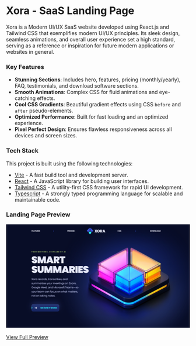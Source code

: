 # Xora - SaaS Landing Page

Xora is a Modern UI/UX SaaS website developed using React.js and Tailwind CSS that exemplifies modern UI/UX principles. Its sleek design, seamless animations, and overall user experience set a high standard, serving as a reference or inspiration for future modern applications or websites in general.

### Key Features

- **Stunning Sections**: Includes hero, features, pricing (monthly/yearly), FAQ, testimonials, and download software sections.
- **Smooth Animations**: Complex CSS for fluid animations and eye-catching effects.
- **Cool CSS Gradients**: Beautiful gradient effects using CSS `before` and `after` pseudo-elements.
- **Optimized Performance**: Built for fast loading and an optimized experience.
- **Pixel Perfect Design**: Ensures flawless responsiveness across all devices and screen sizes.

### Tech Stack

This project is built using the following technologies:

- [Vite](https://vitejs.dev/) - A fast build tool and development server.
- [React](https://reactjs.org/) - A JavaScript library for building user interfaces.
- [Tailwind CSS](https://tailwindcss.com/) - A utility-first CSS framework for rapid UI development.
- [Typescript](https://www.typescriptlang.org/) - A strongly typed programming language for scalable and maintainable code.

### Landing Page Preview

![Landing Page Preview 1](./images/landing-page-preview-1.png)

[View Full Preview](https://gumarques.github.io/saas_landing_page/)
